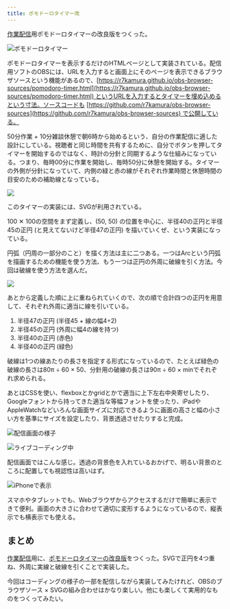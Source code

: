 ```yaml
---
title: ポモドーロタイマー改
---
```

[作業配信](https://www.youtube.com/c/r7kamura)用ポモドーロタイマーの改良版をつくった。

![](https://lh4.googleusercontent.com/djNvdUKhd_MS-KtHXtnGoiGAVU0fVrchKFw3CTNcIhQSA56N-N7xMhbzJMG_u0xfTVYZyIvmyw_cHbn4vm0SE_XXBwMVsXGjZthRGpuF4cpBUjDDCVxC95ngC_P2j6xaC-onsYN99vyxPq7UJOsX4Ts44E7_2KTZ_r6eaK4mQ-VtEB-uZjc09RSg18USAQ "ポモドーロタイマー")

ポモドーロタイマーを表示するだけのHTMLページとして実装されている。配信用ソフトのOBSには、URLを入力すると画面上にそのページを表示できるブラウザソースという機能があるので、[https://r7kamura.github.io/obs-browser-sources/pomodoro-timer.html](https://r7kamura.github.io/obs-browser-sources/pomodoro-timer.html) というURLを入力するとタイマーを埋め込めるという寸法。ソースコードも [https://github.com/r7kamura/obs-browser-sources](https://github.com/r7kamura/obs-browser-sources) で公開している。

50分作業 + 10分雑談休憩で朝6時から始めるという、自分の作業配信に適した設計にしている。視聴者と同じ時間を共有するために、自分でボタンを押してタイマーを開始するのではなく、時計の分針と同期するような仕組みになっている。つまり、毎時00分に作業を開始し、毎時50分に休憩を開始する。タイマーの外側が分針になっていて、内側の緑と赤の線がそれぞれ作業時間と休憩時間の目安のための補助線となっている。

![](https://lh5.googleusercontent.com/Stvbjbyk_NCz_PAly0hTnQmVmI-xMFlJEy8uRoXs_fGp3mN-75E7rEAjoTuuAcdlpbYwQnO5YQDz93F84tHKWCuJUhPkTJ_sNCbsbWJORJPkWalV2uQHSdOOIWEpEZ0LtBSl3Bs_V2f4GB_Eky1Wxd-eLIXFBVWzzvNguEz_pdmFKVxQ0QKPotCVX5t6vg)

このタイマーの実装には、SVGが利用されている。

100 ✕ 100の空間をまず定義し、(50, 50) の位置を中心に、半径40の正円と半径45の正円 (と見えてないけど半径47の正円) を描いていくぜ、という実装になっている。

円弧（円周の一部分のこと）を描く方法は主に二つある。一つはArcという円弧を描画するための機能を使う方法、もう一つは正円の外周に破線を引く方法。今回は破線を使う方法を選んだ。

![](https://lh6.googleusercontent.com/CmS3AgVUwUBa-oYu9IhTbgXJW0kDpSB08O7LslUtO4PN_Zwak4-IeTu-bnjyP8VGn0m97exQelB9my1VTGy3l3Be4swll_GS6u_SrmEnmBaDlu6wHHkDBVhHY-c2KC0u04yEFWWmy3BbqDBKd2rToJ2p8TxvMvlywoStIOu7wqN30LCbvISBSXtuc_aN3Q)

あとから定義した順に上に重ねられていくので、次の順で合計四つの正円を用意して、それぞれ外周に適当に線を引いている。

1.  半径47の正円 (半径45 + 線の幅4÷2)
2.  半径45の正円 (外周に幅4の線を持つ)
3.  半径40の正円 (赤色)
4.  半径40の正円 (緑色)

破線は1つの線あたりの長さを指定する形式になっているので、たとえば緑色の破線の長さは80π ÷ 60 × 50、分針用の破線の長さは90π ÷ 60 × minでそれぞれ求められる。

あとはCSSを使い、flexboxとかgridとかで適当に上下左右中央寄せしたり、Googleフォントから持ってきた適当な等幅フォントを使ったり、iPadやAppleWatchなどいろんな画面サイズに対応できるように画面の高さと幅の小さい方を基準にサイズを設定したり、背景透過させたりすると完成。

![](https://lh3.googleusercontent.com/wNXWe9NdBCRmcYl1zNu14Y6SyywMIZWjL5R5WVzGsTcdNcbEtP1rii222s-4q-_J4130mNLtd3toP3uwds2ITJ7AhxK1WcswQy2HxIeylsJ7DhwDN2JqKCWhNmIIlvhb4H3RsZChD-AmxlnMSJZLwjo9Gumv7XxdS6dInSMQZ9ox4BJ8fV9djiaxoDW0Dg "配信画面の様子")

![](https://lh3.googleusercontent.com/ZKIC6wJXeQngM4qdYfI4ES3BRLRmz8Hkz8h4nlYbc19Xt8Sh0K0_uTI8a90AumKB8EbY0sKWZsKMTJCSnY15plbV5CXONqC9n_Ma_dkVr-EZUjMLLNs3wxWGtu9eSWKbXZeV0_wzh2xeQbAn6qB38_6MPM_o9e6E7qj16JmHfDHKwEQgaelRupwmU8VHhg "ライブコーディング中")

配信画面ではこんな感じ。透過の背景色を入れているおかげで、明るい背景のところに配置しても視認性は高いはず。

![](https://lh5.googleusercontent.com/UxrHL_MjWubZYgv5hUu-tESAAwZCn35MPz_IwZgca-AXUJeHETPInf3WzoVV9gupFGedOclaH7lHFnzxlKSUfUHQQW_0UnMozDPsPOal3nvQcLUoygLWWFXEsGIyImpY_PWC_rLPkqd2w40iu4RJ3-r5vfTRPCty5YB68xQTJnn8AV4KYezy06cQ0yEB0w "iPhoneで表示")

スマホやタブレットでも、Webブラウザからアクセスするだけで簡単に表示できて便利。画面の大きさに合わせて適切に変形するようになっているので、縦表示でも横表示でも使える。

まとめ
---

[作業配信](https://www.youtube.com/c/r7kamura)用に、[ポモドーロタイマーの改良版](https://github.com/r7kamura/obs-browser-sources)をつくった。SVGで正円を4つ重ね、外周に実線と破線を引くことで実装した。

今回はコーディングの様子の一部を配信しながら実装してみたけれど、OBSのブラウザソース × SVGの組み合わせはかなり楽しい。他にも楽しくて実用的なものをつくってみたい。
